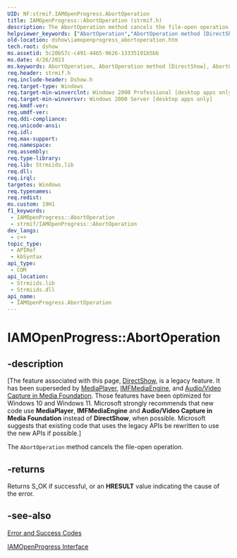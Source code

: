 ```yaml
---
UID: NF:strmif.IAMOpenProgress.AbortOperation
title: IAMOpenProgress::AbortOperation (strmif.h)
description: The AbortOperation method cancels the file-open operation.
helpviewer_keywords: ["AbortOperation","AbortOperation method [DirectShow]","AbortOperation method [DirectShow]","IAMOpenProgress interface","IAMOpenProgress interface [DirectShow]","AbortOperation method","IAMOpenProgress.AbortOperation","IAMOpenProgress::AbortOperation","IAMOpenProgressAbortOperation","dshow.iamopenprogress_abortoperation","strmif/IAMOpenProgress::AbortOperation"]
old-location: dshow\iamopenprogress_abortoperation.htm
tech.root: dshow
ms.assetid: 5c20b57c-c491-4465-9626-13335191b5bb
ms.date: 4/26/2023
ms.keywords: AbortOperation, AbortOperation method [DirectShow], AbortOperation method [DirectShow],IAMOpenProgress interface, IAMOpenProgress interface [DirectShow],AbortOperation method, IAMOpenProgress.AbortOperation, IAMOpenProgress::AbortOperation, IAMOpenProgressAbortOperation, dshow.iamopenprogress_abortoperation, strmif/IAMOpenProgress::AbortOperation
req.header: strmif.h
req.include-header: Dshow.h
req.target-type: Windows
req.target-min-winverclnt: Windows 2000 Professional [desktop apps only]
req.target-min-winversvr: Windows 2000 Server [desktop apps only]
req.kmdf-ver: 
req.umdf-ver: 
req.ddi-compliance: 
req.unicode-ansi: 
req.idl: 
req.max-support: 
req.namespace: 
req.assembly: 
req.type-library: 
req.lib: Strmiids.lib
req.dll: 
req.irql: 
targetos: Windows
req.typenames: 
req.redist: 
ms.custom: 19H1
f1_keywords:
 - IAMOpenProgress::AbortOperation
 - strmif/IAMOpenProgress::AbortOperation
dev_langs:
 - c++
topic_type:
 - APIRef
 - kbSyntax
api_type:
 - COM
api_location:
 - Strmiids.lib
 - Strmiids.dll
api_name:
 - IAMOpenProgress.AbortOperation
---
```


# IAMOpenProgress::AbortOperation


## -description

\[The feature associated with this page, [DirectShow](/windows/win32/directshow/directshow), is a legacy feature. It has been superseded by [MediaPlayer](/uwp/api/Windows.Media.Playback.MediaPlayer), [IMFMediaEngine](/windows/win32/api/mfmediaengine/nn-mfmediaengine-imfmediaengine), and [Audio/Video Capture in Media Foundation](windows/win32/medfound/audio-video-capture-in-media-foundation). Those features have been optimized for Windows 10 and Windows 11. Microsoft strongly recommends that new code use **MediaPlayer**, **IMFMediaEngine** and **Audio/Video Capture in Media Foundation** instead of **DirectShow**, when possible. Microsoft suggests that existing code that uses the legacy APIs be rewritten to use the new APIs if possible.\]

The <code>AbortOperation</code> method cancels the file-open operation.



## -returns

Returns S_OK if successful, or an <b>HRESULT</b> value indicating the cause of the error.

## -see-also

<a href="/windows/desktop/DirectShow/error-and-success-codes">Error and Success Codes</a>



<a href="/windows/desktop/api/strmif/nn-strmif-iamopenprogress">IAMOpenProgress Interface</a>
